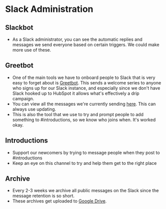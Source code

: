 # Slack Administration

## Slackbot

* As a Slack administrator, you can see the automatic replies and messages we send everyone based on certain triggers. We could make more use of these. 

## Greetbot

* One of the main tools we have to onboard people to Slack that is very easy to forget about is [Greetbot](https://greet.bot/account). This sends a welcome series to anyone who signs up for our Slack instance, and especially since we don't have Slack hooked up to HubSpot it allows what's effectively a drip campaign. 
* You can view all the messages we're currently sending [here](https://docs.google.com/document/d/1ksVvWIVfJ88z7v-ytCJusc5nctAtQMk3B3bgv85z0QU/edit). This can always use updating.
* This is also the tool that we use to try and prompt people to add something to #introductions, so we know who joins when. It's worked okay. 

## Introductions

* Support our newcomers by trying to message people when they post to #introductions
* Keep an eye on this channel to try and help them get to the right place

## Archive

* Every 2-3 weeks we archive all public messages on the Slack since the message retention is so short. 
* These archives get uploaded to [Google Drive](https://drive.google.com/drive/folders/1w6tSKskP8CmWAFNBsLejQ8aANHq4IUJ3).
